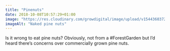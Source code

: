 ```yaml
---
title: "Pinenuts"
date: 2018-10-08T10:57:29+01:00
image: "https://res.cloudinary.com/growdigital/image/upload/v1544360372/pinenuts-44453351514.jpg"
imageAlt: "Naked pine nuts"
---
```


Is it wrong to eat pine nuts? Obviously, not from a #ForestGarden but I’d heard there’s concerns over commercially grown pine nuts.
